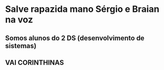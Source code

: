 # Salve rapazida mano Sérgio e Braian na voz
## Somos alunos do 2 DS (desenvolvimento de sistemas) 
## VAI CORINTHINAS 
